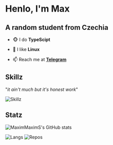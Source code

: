 # Henlo, I'm Max

## A random student from Czechia

- 🐵 I do **TypeScipt**

- 🐧 I like **Linux**

- 📫 Reach me at **[Telegram](https://t.me/MaximMaximSCZ)**

## Skillz

"_it ain't much but it's honest work_"

![Skillz](https://skillicons.dev/icons?i=,ts,linux,nodejs,express,react,tailwind,next,prisma)

## Statz

![MaximMaximS's GitHub stats](https://github-readme-stats.vercel.app/api?username=MaximMaximS&show_icons=true&theme=dark&count_private=true&hide_rank=true)

![Langs](https://api.githubtrends.io/user/svg/MaximMaximS/langs?time_range=one_year&theme=dark) ![Repos](https://api.githubtrends.io/user/svg/MaximMaximS/repos?time_range=one_year&theme=dark)
